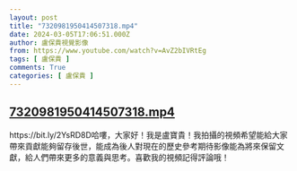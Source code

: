```yaml
---
layout: post
title: "7320981950414507318.mp4"
date: 2024-03-05T17:06:51.000Z
author: 盧保貴視覺影像
from: https://www.youtube.com/watch?v=AvZ2bIVRtEg
tags: [ 盧保貴 ]
comments: True
categories: [ 盧保貴 ]
---
```

<!--1709658411000-->
[7320981950414507318.mp4](https://www.youtube.com/watch?v=AvZ2bIVRtEg)
------

<div>
https://bit.ly/2YsRD8D哈嘍，大家好！我是盧寶貴！我拍攝的視頻希望能給大家帶來貢獻能夠留存後世，能成為後人對現在的歷史參考期待影像能為將來保留文獻，給人們帶來更多的意義與思考。喜歡我的視頻記得評論哦！
</div>
